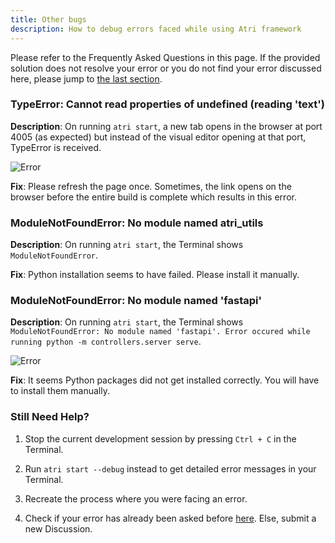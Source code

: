 ```yaml
---
title: Other bugs
description: How to debug errors faced while using Atri framework
---
```


Please refer to the Frequently Asked Questions in this page. If the provided solution does not resolve your error or you do not find your error discussed here, please jump to [the last section](#still-need-help).

### TypeError: Cannot read properties of undefined (reading 'text')

**Description**: On running `atri start`, a new tab opens in the browser at port 4005 (as expected) but instead of the visual editor opening at that port, TypeError is received.

![Error](https://user-images.githubusercontent.com/102641692/194763928-994a98a1-b3fb-4426-af22-16f76ceeeb2a.png)

**Fix**: Please refresh the page once. Sometimes, the link opens on the browser before the entire build is complete which results in this error.

### ModuleNotFoundError: No module named atri_utils

**Description**: On running `atri start`, the Terminal shows `ModuleNotFoundError`. 

**Fix**: Python installation seems to have failed. Please install it manually.

### ModuleNotFoundError: No module named 'fastapi'

**Description**: On running `atri start`, the Terminal shows `ModuleNotFoundError: No module named 'fastapi'. Error occured while running python -m controllers.server serve`. 

![Error](https://user-images.githubusercontent.com/102641692/198579801-01e3b0f1-4a9b-4d94-8bef-0d08ecea1d39.png)

**Fix**: It seems Python packages did not get installed correctly. You will have to install them manually.



### Still Need Help?

1. Stop the current development session by pressing `Ctrl + C` in the Terminal.

2. Run `atri start --debug` instead to get detailed error messages in your Terminal. 

3. Recreate the process where you were facing an error. 

4. Check if your error has already been asked before [here](https://github.com/Atri-Labs/atrilabs-engine/discussions/categories/help-installation-start). Else, submit a new Discussion.